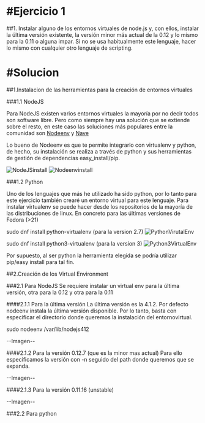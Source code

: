 #Ejercicio 1
==============================

##1. Instalar alguno de los entornos virtuales de node.js y, con ellos, instalar la última versión existente, la versión minor más actual de la 0.12 y lo mismo para la 0.11 o alguna impar. 
Si no se usa habitualmente este lenguaje, hacer lo mismo con cualquier otro lenguaje de scripting.

#Solucion 
==============================
##1.Instalacion de las herramientas para la creación de entornos virtuales

###1.1 NodeJS

Para NodeJS existen varios entornos virtuales la mayoría por no decir todos son software libre. 
Pero como siempre hay una solución que se extiende sobre el resto, en este caso las soluciones más populares entre la comunidad son [Nodeenv](https://github.com/ekalinin/nodeenv) y [Nave](https://github.com/isaacs/nave)

Lo bueno de Nodeenv es que te permite integrarlo con virtualenv y python, de hecho, su instalación se realiza a través de python y sus herramientas de gestión de dependencias easy_install/pip.

![NodeJSinstall](https://github.com/fnavarrogonzalez/clases-CC-2015-16/blob/master/ejercicios/FranciscoNavarroGonzalez/1%20Desarrollo%20Basado%20En%20Pruebas/imagenes/1nodejs.png "Instalacion NodeJS")
![Nodeenvinstall](https://github.com/fnavarrogonzalez/clases-CC-2015-16/blob/master/ejercicios/FranciscoNavarroGonzalez/1%20Desarrollo%20Basado%20En%20Pruebas/imagenes/1nodenv.png)

###1.2 Python

Uno de los lenguajes que más he utilizado ha sido python, por lo tanto para este ejercicio también crearé un entorno virtual para este lenguaje. 
Para instalar virtualenv se puede hacer desde los repositorios de la mayoría de las distribuciones de linux. 
En concreto para las últimas versiones de Fedora (>21)  

sudo dnf install python-virtualenv (para la version 2.7)
![PythonVirutalEnv](https://github.com/fnavarrogonzalez/clases-CC-2015-16/blob/master/ejercicios/FranciscoNavarroGonzalez/1%20Desarrollo%20Basado%20En%20Pruebas/imagenes/1python27virtualenv.png)

sudo dnf install python3-virtualenv (para la version 3)
![Python3VirtualEnv](https://github.com/fnavarrogonzalez/clases-CC-2015-16/blob/master/ejercicios/FranciscoNavarroGonzalez/1%20Desarrollo%20Basado%20En%20Pruebas/imagenes/1python3virtualenv.png)

Por supuesto, al ser python la herramienta elegida se podría utilizar pip/easy install para tal fin.

##2.Creación de los Virtual Environment

###2.1 Para NodeJS
Se requiere instalar un virtual env para la última versión, otra para la 0.12 y otra para la 0.11

####2.1.1 Para la última versión
La última versión es la 4.1.2. Por defecto nodeenv instala la última versión disponible. 
Por lo tanto, basta con especificar el directorio donde queremos la instalación del entornovirtual. 

sudo nodeenv /var/lib/nodejs412

--Imagen--

####2.1.2 Para la versión 0.12.7 (que es la minor mas actual)
Para ello especificamos la versión con -n seguido del path donde queremos que se expanda. 

--Imagen--

####2.1.3 Para la versión 0.11.16 (unstable)

--Imagen--


###2.2 Para python

